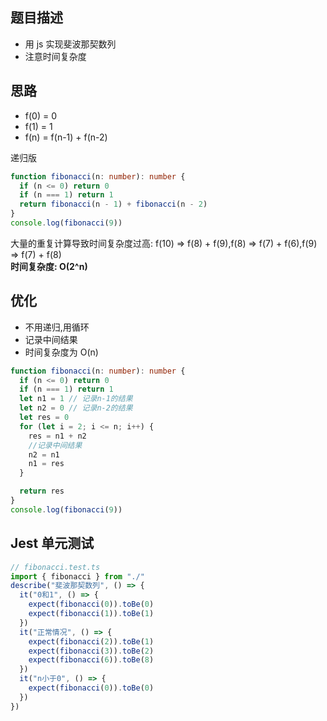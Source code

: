 ## 题目描述

- 用 js 实现斐波那契数列
- 注意时间复杂度

## 思路

- f(0) = 0
- f(1) = 1
- f(n) = f(n-1) + f(n-2)

递归版

```ts
function fibonacci(n: number): number {
  if (n <= 0) return 0
  if (n === 1) return 1
  return fibonacci(n - 1) + fibonacci(n - 2)
}
console.log(fibonacci(9))
```

大量的重复计算导致时间复杂度过高: f(10) => f(8) + f(9),f(8) => f(7) + f(6),f(9) => f(7) + f(8)  
**时间复杂度: O(2^n)**

## 优化

- 不用递归,用循环
- 记录中间结果
- 时间复杂度为 O(n)

```ts
function fibonacci(n: number): number {
  if (n <= 0) return 0
  if (n === 1) return 1
  let n1 = 1 // 记录n-1的结果
  let n2 = 0 // 记录n-2的结果
  let res = 0
  for (let i = 2; i <= n; i++) {
    res = n1 + n2
    //记录中间结果
    n2 = n1
    n1 = res
  }

  return res
}
console.log(fibonacci(9))
```

## Jest 单元测试

```ts
// fibonacci.test.ts
import { fibonacci } from "./"
describe("斐波那契数列", () => {
  it("0和1", () => {
    expect(fibonacci(0)).toBe(0)
    expect(fibonacci(1)).toBe(1)
  })
  it("正常情况", () => {
    expect(fibonacci(2)).toBe(1)
    expect(fibonacci(3)).toBe(2)
    expect(fibonacci(6)).toBe(8)
  })
  it("n小于0", () => {
    expect(fibonacci(0)).toBe(0)
  })
})
```
